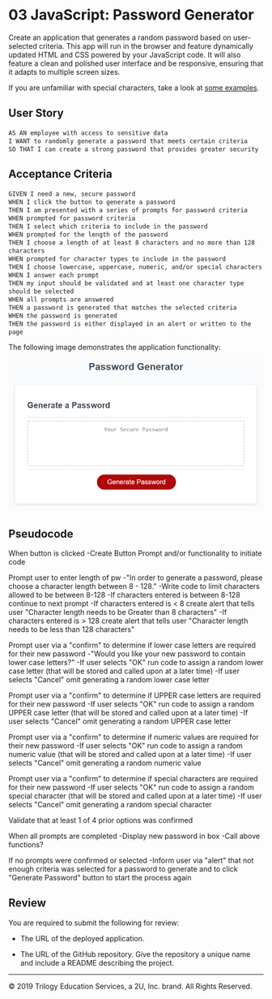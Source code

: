 # 03 JavaScript: Password Generator

Create an application that generates a random password based on user-selected criteria. This app will run in the browser and feature dynamically updated HTML and CSS powered by your JavaScript code. It will also feature a clean and polished user interface and be responsive, ensuring that it adapts to multiple screen sizes.

If you are unfamiliar with special characters, take a look at [some examples](https://www.owasp.org/index.php/Password_special_characters).

## User Story

```
AS AN employee with access to sensitive data
I WANT to randomly generate a password that meets certain criteria
SO THAT I can create a strong password that provides greater security
```

## Acceptance Criteria

```
GIVEN I need a new, secure password
WHEN I click the button to generate a password
THEN I am presented with a series of prompts for password criteria
WHEN prompted for password criteria
THEN I select which criteria to include in the password
WHEN prompted for the length of the password
THEN I choose a length of at least 8 characters and no more than 128 characters
WHEN prompted for character types to include in the password
THEN I choose lowercase, uppercase, numeric, and/or special characters
WHEN I answer each prompt
THEN my input should be validated and at least one character type should be selected
WHEN all prompts are answered
THEN a password is generated that matches the selected criteria
WHEN the password is generated
THEN the password is either displayed in an alert or written to the page
```

The following image demonstrates the application functionality:

![password generator demo](./Assets/03-javascript-homework-demo.png)

## Pseudocode

When button is clicked
    -Create Button Prompt and/or functionality to initiate code
    
Prompt user to enter length of pw
    -"In order to generate a password, please choose a character length between 8 - 128."
        -Write code to limit characters allowed to be between 8-128
            -If characters entered is between 8-128 continue to next prompt
            -If characters entered is < 8 create alert that tells user "Character length needs to be Greater than 8 characters"
            -If characters entered is > 128 create alert that tells user "Character length needs to be less than 128 characters"

Prompt user via a "confirm" to determine if lower case letters are required for their new password
    -"Would you like your new password to contain lower case letters?"
            -If user selects "OK" run code to assign a random lower case letter (that will be stored and called upon at a later time)
            -If user selects "Cancel" omit generating a random lower case letter

Prompt user via a "confirm" to determine if UPPER case letters are required for their new password
            -If user selects "OK" run code to assign a random UPPER case letter (that will be stored and called upon at a later time)
            -If user selects "Cancel" omit generating a random UPPER case letter

Prompt user via a "confirm" to determine if numeric values are required for their new password
            -If user selects "OK" run code to assign a random numeric value (that will be stored and called upon at a later time)
            -If user selects "Cancel" omit generating a random numeric value

Prompt user via a "confirm" to determine if special characters are required for their new password
            -If user selects "OK" run code to assign a random special character (that will be stored and called upon at a later time)
            -If user selects "Cancel" omit generating a random special character

Validate that at least 1 of 4 prior options was confirmed

When all prompts are completed
    -Display new password in box
        -Call above functions?

If no prompts were confirmed or selected
    -Inform user via "alert" that not enough criteria was selected for a password to generate and to click "Generate Password" button to start the process again


## Review

You are required to submit the following for review:

* The URL of the deployed application.

* The URL of the GitHub repository. Give the repository a unique name and include a README describing the project.

- - -
© 2019 Trilogy Education Services, a 2U, Inc. brand. All Rights Reserved.
